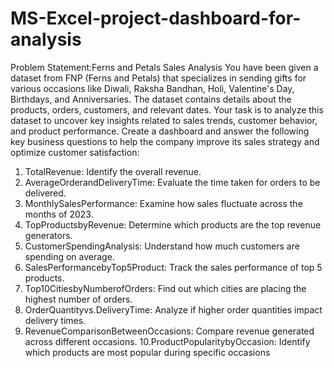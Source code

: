 # MS-Excel-project-dashboard-for-analysis
Problem Statement:Ferns and Petals Sales Analysis
You have been given a dataset from FNP (Ferns and Petals) that specializes in sending gifts for various occasions like Diwali, Raksha Bandhan, Holi, Valentine's Day, Birthdays, and Anniversaries. The dataset contains details about the products, orders, customers, and relevant dates. Your task is to analyze this dataset to uncover key insights related to sales trends, customer behavior, and product performance.
Create a dashboard and answer the following key business questions to help the company improve its sales strategy and optimize customer satisfaction:
1. TotalRevenue: Identify the overall revenue.
2. AverageOrderandDeliveryTime: Evaluate the time taken for orders to be delivered.
3. MonthlySalesPerformance: Examine how sales fluctuate across the months of 2023.
4. TopProductsbyRevenue: Determine which products are the top revenue generators.
5. CustomerSpendingAnalysis: Understand how much customers are spending on average.
6. SalesPerformancebyTop5Product: Track the sales performance of top 5 products.
7. Top10CitiesbyNumberofOrders: Find out which cities are placing the highest number of orders.
8. OrderQuantityvs.DeliveryTime: Analyze if higher order quantities impact delivery times.
9. RevenueComparisonBetweenOccasions: Compare revenue generated across different occasions.
10.ProductPopularitybyOccasion: Identify which products are most popular during specific occasions
